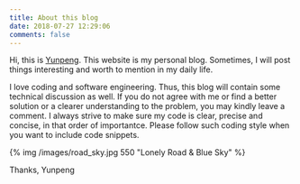 ```yaml
---
title: About this blog
date: 2018-07-27 12:29:06
comments: false
---
```


Hi, this is [Yunpeng](https://yunpengn.github.io). This website is my personal blog. Sometimes, I will post things interesting and worth to mention in my daily life.

I love coding and software engineering. Thus, this blog will contain some technical discussion as well. If you do not agree with me or find a better solution or a clearer understanding to the problem, you may kindly leave a comment. I always strive to make sure my code is clear, precise and concise, in that order of importantce. Please follow such coding style when you want to include code snippets.

{% img /images/road_sky.jpg 550 "Lonely Road & Blue Sky" %}

Thanks,
Yunpeng
